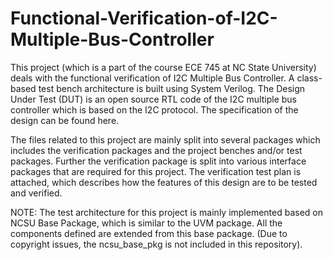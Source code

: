 # Functional-Verification-of-I2C-Multiple-Bus-Controller
This project (which is a part of the course ECE 745 at NC State University) deals with the functional verification of I2C Multiple Bus Controller. A class-based test bench architecture is built using System Verilog. The Design Under Test (DUT) is an open source RTL code of the I2C multiple bus controller which is based on the I2C protocol. The specification of the design can be found here.

The files related to this project are mainly split into several packages which includes the verification packages and the project benches and/or test packages. Further the verification package is split into various interface packages that are required for this project. The verification test plan is attached, which describes how the features of this design are to be tested and verified.

NOTE: The test architecture for this project is mainly implemented based on NCSU Base Package, which is similar to the UVM package. All the components defined are extended from this base package. (Due to copyright issues, the ncsu_base_pkg is not included in this repository). 


